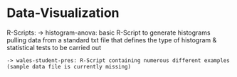 # Data-Visualization

R-Scripts:
    -> histogram-anova: basic R-Script to generate histograms pulling data from a standard txt file that defines the type of histogram & statistical tests to be carried out

    -> wales-student-pres: R-Script containing numerous different examples (sample data file is currently missing)

